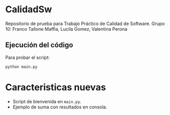 # CalidadSw
Repositorio de prueba para Trabajo Práctico de Calidad de Software. 
Grupo 10: Franco Tallone Maffia, Lucila Gomez, Valentina Perona

## Ejecución del código

Para probar el script:

```bash
python main.py
```

# Caracteristicas nuevas
- Script de bienvenida en `main.py`.
- Ejemplo de suma con resultados en consola.

